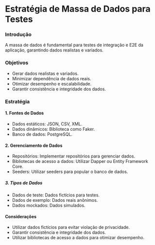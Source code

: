 # Estratégia de Massa de Dados para Testes

### Introdução
A massa de dados é fundamental para testes de integração e E2E da aplicação, garantindo dados realistas e variados.

### Objetivos
- Gerar dados realistas e variados.
- Minimizar dependência de dados reais.
- Otimizar desempenho e escalabilidade.
- Garantir consistência e integridade dos dados.

### Estratégia

#### 1. Fontes de Dados
- Dados estáticos: JSON, CSV, XML.
- Dados dinâmicos: Biblioteca como Faker.
- Banco de dados: PostgreSQL.

#### 2. Gerenciamento de Dados
- Repositórios: Implementar repositórios para gerenciar dados.
- Bibliotecas de acesso a dados: Utilizar Dapper ou Entity Framework Core.
- Seeders: Utilizar seeders para popular o banco de dados.

##### 3. Tipos de Dados
- Dados de teste: Dados fictícios para testes.
- Dados de exemplo: Dados reais anônimos.
- Dados mockados: Dados simulados.

#### Considerações
- Utilizar dados fictícios para evitar violação de privacidade.
- Garantir consistência e integridade dos dados.
- Utilizar bibliotecas de acesso a dados para otimizar desempenho.
